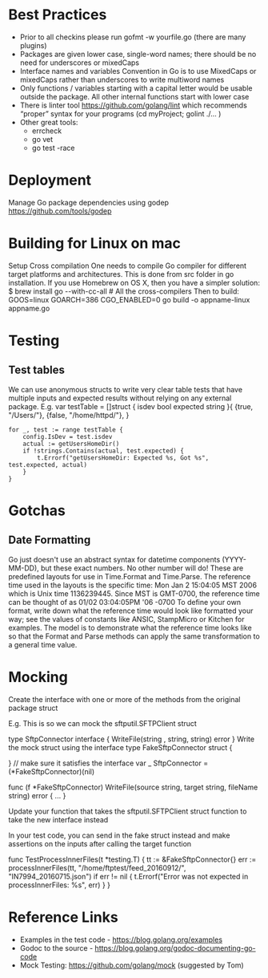 
# Best Practices

- Prior to all checkins please run gofmt -w yourfile.go (there are many plugins)
- Packages are given lower case, single-word names; there should be no need for underscores or mixedCaps
- Interface names and variables Convention in Go is to use MixedCaps or mixedCaps rather than underscores to write multiword names
- Only functions / variables starting with a capital letter would be usable outside the package. All other internal functions start with lower case
- There is linter tool https://github.com/golang/lint which recommends “proper” syntax for your programs (cd myProject;  golint  ./… )
- Other great tools:
    * errcheck
    * go vet
    * go test -race

# Deployment

Manage Go package dependencies using godep
https://github.com/tools/godep

# Building for Linux on mac

Setup Cross compilation
One needs to compile Go compiler for different target platforms and architectures. This is done from src folder in go installation.
If you use Homebrew on OS X, then you have a simpler solution:
$ brew install go --with-cc-all # All the cross-compilers
Then to build: 
GOOS=linux GOARCH=386 CGO_ENABLED=0 go build -o appname-linux appname.go

# Testing

## Test tables
We can use anonymous structs to write very clear table tests that have multiple inputs and expected results without relying on any external package.
E.g. 
var testTable = []struct {
		isdev    bool
		expected string
	}{
		{true, "/Users/"},
		{false, "/home/httpd/"},
	}

	for _, test := range testTable {
		config.IsDev = test.isdev
		actual := getUsersHomeDir()
		if !strings.Contains(actual, test.expected) {
			t.Errorf("getUsersHomeDir: Expected %s, Got %s", test.expected, actual)
		}
	}

# Gotchas

## Date Formatting
Go just doesn't use an abstract syntax for datetime components (YYYY-MM-DD), but these exact numbers. No other number will do! 
These are predefined layouts for use in Time.Format and Time.Parse. The reference time used in the layouts is the specific time:
Mon Jan 2 15:04:05 MST 2006
which is Unix time 1136239445. Since MST is GMT-0700, the reference time can be thought of as
01/02 03:04:05PM '06 -0700
To define your own format, write down what the reference time would look like formatted your way; see the values of constants like ANSIC, StampMicro or Kitchen for examples. The model is to demonstrate what the reference time looks like so that the Format and Parse methods can apply the same transformation to a general time value.

# Mocking
Create the interface with one or more of the methods from the original package struct

E.g. This is so we can mock the sftputil.SFTPClient struct

type SftpConnector interface {
	WriteFile(string , string, string) error
}
Write the mock struct using the interface
type FakeSftpConnector struct {
	
}
// make sure it satisfies the interface
var _ SftpConnector = (*FakeSftpConnector)(nil)

func (f *FakeSftpConnector) WriteFile(source string, target string, fileName string) error {
...
}

Update your function that takes the  sftputil.SFTPClient struct  function to take the new interface instead

In your test code, you can send in the fake struct instead and make assertions on the inputs after calling the target function

func TestProcessInnerFiles(t *testing.T) {
	tt := &FakeSftpConnector{}
	err := processInnerFiles(tt, "/home/ftptest/feed_20160912/", "IN7994_20160715.json")
	if err != nil {
		t.Errorf("Error was not expected in processInnerFiles: %s", err)
	}
}

# Reference Links
- Examples in the test code - https://blog.golang.org/examples
- Godoc to the source - https://blog.golang.org/godoc-documenting-go-code
- Mock Testing: https://github.com/golang/mock (suggested by Tom)

